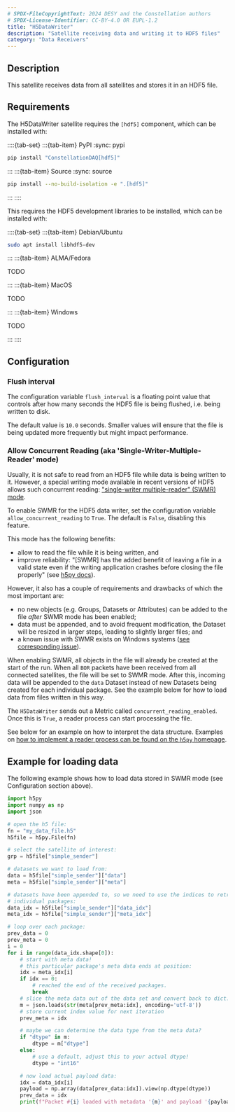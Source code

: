 ```yaml
---
# SPDX-FileCopyrightText: 2024 DESY and the Constellation authors
# SPDX-License-Identifier: CC-BY-4.0 OR EUPL-1.2
title: "H5DataWriter"
description: "Satellite receiving data and writing it to HDF5 files"
category: "Data Receivers"
---
```


## Description

This satellite receives data from all satellites and stores it in an HDF5 file.

## Requirements

The H5DataWriter satellite requires the `[hdf5]` component, which can be installed with:

::::{tab-set}
:::{tab-item} PyPI
:sync: pypi

```sh
pip install "ConstellationDAQ[hdf5]"
```

:::
:::{tab-item} Source
:sync: source

```sh
pip install --no-build-isolation -e ".[hdf5]"
```

:::
::::

This requires the HDF5 development libraries to be installed, which can be installed with:

::::{tab-set}
:::{tab-item} Debian/Ubuntu

```sh
sudo apt install libhdf5-dev
```

:::
:::{tab-item} ALMA/Fedora

TODO

:::
:::{tab-item} MacOS

TODO

:::
:::{tab-item} Windows

TODO

:::
::::

## Configuration

### Flush interval

The configuration variable `flush_interval` is a floating point value that controls after how many seconds the HDF5 file is being flushed, i.e. being written to disk.

The default value is `10.0` seconds. Smaller values will ensure that the file is being updated more frequently but might impact performance.

### Allow Concurrent Reading (aka 'Single-Writer-Multiple-Reader' mode)

Usually, it is not safe to read from an HDF5 file while data is being written to it. However, a special writing mode available in recent versions of HDF5 allows such concurrent reading:  ["single-writer multiple-reader" (SWMR) mode](https://support.hdfgroup.org/documentation/hdf5/latest/_s_w_m_r_t_n.html).

To enable SWMR for the HDF5 data writer, set the configuration variable `allow_concurrent_reading` to `True`. The default is `False`, disabling this feature.

This mode has the following benefits:

- allow to read the file while it is being written, and
- improve reliability: "[SWMR] has the added benefit of leaving a file in a valid state even if the writing application crashes before closing the file properly" (see [h5py docs](https://docs.h5py.org/en/stable/swmr.html)).

However, it also has a couple of requirements and drawbacks of which the most important are:

- no new objects (e.g. Groups, Datasets or Attributes) can be added to the file *after* SWMR mode has been enabled;
- data must be appended, and to avoid frequent modification, the Dataset will be resized in larger steps, leading to slightly larger files; and  
- a known issue with SWMR exists on Windows systems ([see corresponding issue](https://github.com/h5py/h5py/issues/2259)).

When enabling SWMR, all objects in the file will already be created at the start
of the run. When all `BOR` packets have been received from all connected
satellites, the file will be set to SWMR mode. After this, incoming data will be
appended to the `data` Dataset instead of new Datasets being created for each
individual package. See the example below for how to load data from files
written in this way.

The `H5DataWriter` sends out a Metric called `concurrent_reading_enabled`. Once this is `True`, a reader process can start processing the file.

See below for an example on how to interpret the data structure. Examples on [how to implement a reader process can be found on the `h5py` homepage](https://docs.h5py.org/en/stable/swmr.html#examples).

## Example for loading data

The following example shows how to load data stored in SWMR mode (see Configuration section above).

``` python
import h5py
import numpy as np
import json

# open the h5 file:
fn = "my_data_file.h5"
h5file = h5py.File(fn)

# select the satellite of interest:
grp = h5file["simple_sender"]

# datasets we want to load from:
data = h5file["simple_sender"]["data"]
meta = h5file["simple_sender"]["meta"]

# datasets have been appended to, so we need to use the indices to retrieve
# individual packages:
data_idx = h5file["simple_sender"]["data_idx"]
meta_idx = h5file["simple_sender"]["meta_idx"]

# loop over each package:
prev_data = 0
prev_meta = 0
i = 0
for i in range(data_idx.shape[0]):
    # start with meta data!
    # this particular package's meta data ends at position:
    idx = meta_idx[i]
    if idx == 0:
        # reached the end of the received packages.
        break
    # slice the meta data out of the data set and convert back to dict:
    m = json.loads(str(meta[prev_meta:idx], encoding='utf-8'))
    # store current index value for next iteration
    prev_meta = idx

    # maybe we can determine the data type from the meta data?
    if "dtype" in m:
        dtype = m["dtype"]
    else:
        # use a default, adjust this to your actual dtype!
        dtype = "int16"

    # now load actual payload data:
    idx = data_idx[i]
    payload = np.array(data[prev_data:idx]).view(np.dtype(dtype))
    prev_data = idx
    print(f"Packet #{i} loaded with metadata '{m}' and payload '{payload}'")

```

